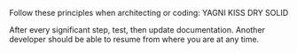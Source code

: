 Follow these principles when architecting or coding:
YAGNI
KISS
DRY
SOLID

After every significant step, test, then update documentation.
Another developer should be able to resume from where you are at any time.